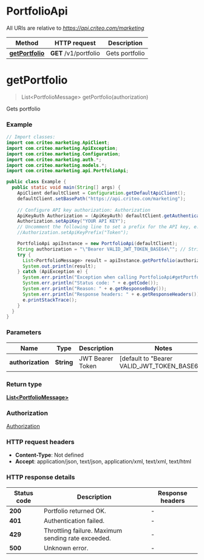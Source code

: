 # PortfolioApi

All URIs are relative to *https://api.criteo.com/marketing*

Method | HTTP request | Description
------------- | ------------- | -------------
[**getPortfolio**](PortfolioApi.md#getPortfolio) | **GET** /v1/portfolio | Gets portfolio


<a name="getPortfolio"></a>
# **getPortfolio**
> List&lt;PortfolioMessage&gt; getPortfolio(authorization)

Gets portfolio

### Example
```java
// Import classes:
import com.criteo.marketing.ApiClient;
import com.criteo.marketing.ApiException;
import com.criteo.marketing.Configuration;
import com.criteo.marketing.auth.*;
import com.criteo.marketing.models.*;
import com.criteo.marketing.api.PortfolioApi;

public class Example {
  public static void main(String[] args) {
    ApiClient defaultClient = Configuration.getDefaultApiClient();
    defaultClient.setBasePath("https://api.criteo.com/marketing");
    
    // Configure API key authorization: Authorization
    ApiKeyAuth Authorization = (ApiKeyAuth) defaultClient.getAuthentication("Authorization");
    Authorization.setApiKey("YOUR API KEY");
    // Uncomment the following line to set a prefix for the API key, e.g. "Token" (defaults to null)
    //Authorization.setApiKeyPrefix("Token");

    PortfolioApi apiInstance = new PortfolioApi(defaultClient);
    String authorization = "\"Bearer VALID_JWT_TOKEN_BASE64\""; // String | JWT Bearer Token
    try {
      List<PortfolioMessage> result = apiInstance.getPortfolio(authorization);
      System.out.println(result);
    } catch (ApiException e) {
      System.err.println("Exception when calling PortfolioApi#getPortfolio");
      System.err.println("Status code: " + e.getCode());
      System.err.println("Reason: " + e.getResponseBody());
      System.err.println("Response headers: " + e.getResponseHeaders());
      e.printStackTrace();
    }
  }
}
```

### Parameters

Name | Type | Description  | Notes
------------- | ------------- | ------------- | -------------
 **authorization** | **String**| JWT Bearer Token | [default to &quot;Bearer VALID_JWT_TOKEN_BASE64&quot;]

### Return type

[**List&lt;PortfolioMessage&gt;**](PortfolioMessage.md)

### Authorization

[Authorization](../README.md#Authorization)

### HTTP request headers

 - **Content-Type**: Not defined
 - **Accept**: application/json, text/json, application/xml, text/xml, text/html

### HTTP response details
| Status code | Description | Response headers |
|-------------|-------------|------------------|
**200** | Portfolio returned OK. |  -  |
**401** | Authentication failed. |  -  |
**429** | Throttling failure. Maximum sending rate exceeded. |  -  |
**500** | Unknown error. |  -  |

